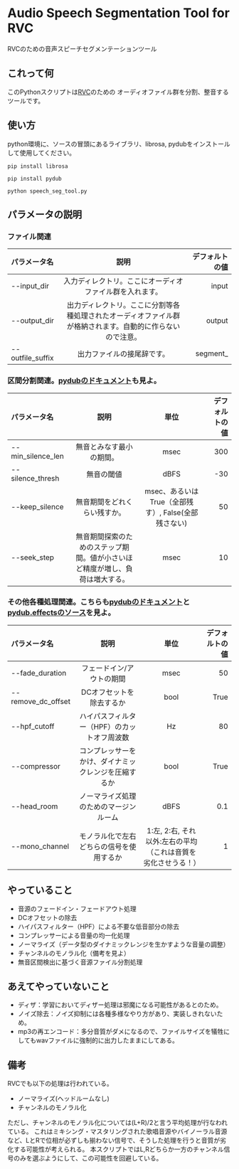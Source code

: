 # Audio Speech Segmentation Tool for RVC
RVCのための音声スピーチセグメンテーションツール

## これって何
このPythonスクリプトは[RVC](https://github.com/liujing04/Retrieval-based-Voice-Conversion-WebUI)のための
オーディオファイル群を分割、整音するツールです。

## 使い方
python環境に、ソースの冒頭にあるライブラリ、librosa, pydubをインストールして使用してください。

`pip install librosa`

`pip install pydub`

`python speech_seg_tool.py`

## パラメータの説明
### ファイル関連

| パラメータ名 | 説明 | デフォルトの値 |
| :-- | :-: | --: |
| --input_dir | 入力ディレクトリ。ここにオーディオファイル群を入れます。 | input |
| --output_dir | 出力ディレクトリ。ここに分割等各種処理されたオーディオファイル群が格納されます。自動的に作らないので注意。 | output |
| --outfile_suffix | 出力ファイルの接尾辞です。 | segment_ |

### 区間分割関連。[pydubのドキュメント](https://github.com/jiaaro/pydub/blob/master/API.markdown)も見よ。

| パラメータ名 | 説明 | 単位 | デフォルトの値 |
| :-- | :-: | :-: | --: |
| --min_silence_len | 無音とみなす最小の期間。 | msec | 300 |
| --silence_thresh | 無音の閾値 | dBFS | -30 |
| --keep_silence| 無音期間をどれくらい残すか。 | msec、あるいはTrue（全部残す）, False(全部残さない) | 50 |
| --seek_step| 無音期間探索のためのステップ期間。値が小さいほど精度が増し、負荷は増大する。 | msec | 10 |


### その他各種処理関連。こちらも[pydubのドキュメント](https://github.com/jiaaro/pydub/blob/master/API.markdown)と[pydub.effectsのソース](https://github.com/jiaaro/pydub/blob/master/pydub/effects.py)を見よ。
| パラメータ名 | 説明 | 単位 | デフォルトの値 |
| :-- | :-: | :-: | --: |
| --fade_duration | フェードイン/アウトの期間 | msec | 50 |
| --remove_dc_offset | DCオフセットを除去するか | bool | True |
| --hpf_cutoff| ハイパスフィルター（HPF）のカットオフ周波数 | Hz | 80 |
| --compressor | コンプレッサーをかけ、ダイナミックレンジを圧縮するか | bool | True |
| --head_room | ノーマライズ処理のためのマージンルーム | dBFS | 0.1 |
| --mono_channel| モノラル化で左右どちらの信号を使用するか | 1:左, 2:右, それ以外:左右の平均（これは音質を劣化させうる！） | 1 |

## やっていること
- 音源のフェードイン・フェードアウト処理
- DCオフセットの除去
- ハイパスフィルター（HPF）による不要な低音部分の除去
- コンプレッサーによる音量の均一化処理
- ノーマライズ（データ型のダイナミックレンジを生かすような音量の調整）
- チャンネルのモノラル化（備考を見よ）
- 無音区間検出に基づく音源ファイル分割処理

## あえてやっていないこと
- ディザ：学習においてディザー処理は邪魔になる可能性があるとのため。
- ノイズ除去：ノイズ抑制には各種多様なやり方があり、実装しきれないため。
- mp3の再エンコード：多分音質がダメになるので、ファイルサイズを犠牲にしてもwavファイルに強制的に出力したままにしてある。

## 備考
RVCでも以下の処理は行われている。
- ノーマライズ(ヘッドルームなし)
- チャンネルのモノラル化

ただし、チャンネルのモノラル化については(L+R)/2と言う平均処理が行なわれている。
これはミキシング・マスタリングされた歌唱音源やバイノーラル音源など、LとRで位相が必ずしも揃わない信号で、そうした処理を行うと音質が劣化する可能性が考えられる。
本スクリプトではL,Rどちらか一方のチャンネル信号のみを選ぶようにして、この可能性を回避している。
